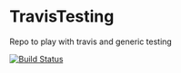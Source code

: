 # TravisTesting

Repo to play with travis and generic testing


[![Build Status](https://travis-ci.org/uaftab/TravisTesting.svg?branch=master)](https://travis-ci.org/uaftab/TravisTesting)
